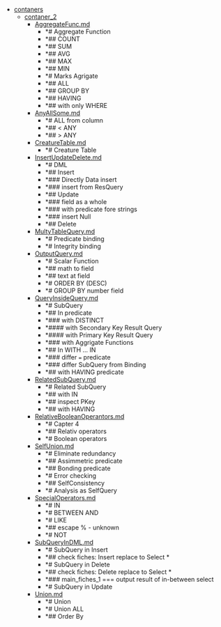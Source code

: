 - <a href = "E:\Node_projects\Node_Way\NBase\_Md\_Index\__Closer\_DB\_SQL\sql.ru_docs_sql\contaners\cat.contaners\dir.contaners.md">contaners</a>
    - <a href = "E:\Node_projects\Node_Way\NBase\_Md\_Index\__Closer\_DB\_SQL\sql.ru_docs_sql\contaners\contaner_2\cat.contaner_2\dir.contaner_2.md">contaner_2</a>
        - <a href = "E:\Node_projects\Node_Way\NBase\_Md\_Index\__Closer\_DB\_SQL\sql.ru_docs_sql\contaners\contaner_2\AggregateFunc.md">AggregateFunc.md</a>
            - *# Aggregate Function
            - *## COUNT 
            - *## SUM
            - *## AVG
            - *## MAX
            - *## MIN
            - *# Marks Agrigate
            - *## ALL 
            - *## GROUP BY
            - *## HAVING
            - *## with only WHERE
        - <a href = "E:\Node_projects\Node_Way\NBase\_Md\_Index\__Closer\_DB\_SQL\sql.ru_docs_sql\contaners\contaner_2\AnyAllSome.md">AnyAllSome.md</a>
            - *# ALL from column
            - *## < ANY 
            - *## > ANY
        - <a href = "E:\Node_projects\Node_Way\NBase\_Md\_Index\__Closer\_DB\_SQL\sql.ru_docs_sql\contaners\contaner_2\CreatureTable.md">CreatureTable.md</a>
            - *# Creature Table
        - <a href = "E:\Node_projects\Node_Way\NBase\_Md\_Index\__Closer\_DB\_SQL\sql.ru_docs_sql\contaners\contaner_2\InsertUpdateDelete.md">InsertUpdateDelete.md</a>
            - *# DML
            - *## Insert
            - *### Directly Data insert
            - *### insert from ResQuery
            - *## Update
            - *### field as a whole
            - *### with predicate fore strings
            - *### insert Null
            - *## Delete
        - <a href = "E:\Node_projects\Node_Way\NBase\_Md\_Index\__Closer\_DB\_SQL\sql.ru_docs_sql\contaners\contaner_2\MultyTableQuery.md">MultyTableQuery.md</a>
            - *# Predicate binding
            - *# Integrity binding
        - <a href = "E:\Node_projects\Node_Way\NBase\_Md\_Index\__Closer\_DB\_SQL\sql.ru_docs_sql\contaners\contaner_2\OutputQuery.md">OutputQuery.md</a>
            - *# Scalar Function
            - *## math to field
            - *## text at field
            - *# ORDER BY (DESC)
            - *# GROUP BY number field
        - <a href = "E:\Node_projects\Node_Way\NBase\_Md\_Index\__Closer\_DB\_SQL\sql.ru_docs_sql\contaners\contaner_2\QueryInsideQuery.md">QueryInsideQuery.md</a>
            - *# SubQuery
            - *## In predicate
            - *### with DISTINCT
            - *#### with Secondary Key Result Query
            - *#### with Primary Key Result Query
            - *### with Aggrigate Functions
            - *## In WITH ... IN 
            - *### differ `=` predicate
            - *### differ SubQuery from Binding
            - *## with HAVING predicate
        - <a href = "E:\Node_projects\Node_Way\NBase\_Md\_Index\__Closer\_DB\_SQL\sql.ru_docs_sql\contaners\contaner_2\RelatedSubQuery.md">RelatedSubQuery.md</a>
            - *# Related SubQuery 
            - *## with IN
            - *## inspect PKey
            - *## with HAVING
        - <a href = "E:\Node_projects\Node_Way\NBase\_Md\_Index\__Closer\_DB\_SQL\sql.ru_docs_sql\contaners\contaner_2\RelativeBooleanOperantors.md">RelativeBooleanOperantors.md</a>
            - *# Capter 4
            - *## Relativ operators
            - *# Boolean operators
        - <a href = "E:\Node_projects\Node_Way\NBase\_Md\_Index\__Closer\_DB\_SQL\sql.ru_docs_sql\contaners\contaner_2\SelfUnion.md">SelfUnion.md</a>
            - *# Eliminate redundancy
            - *## Assimmetric predicate
            - *## Bonding predicate
            - *# Error checking
            - *## SelfConsistency
            - *# Analysis as SelfQuery
        - <a href = "E:\Node_projects\Node_Way\NBase\_Md\_Index\__Closer\_DB\_SQL\sql.ru_docs_sql\contaners\contaner_2\SpecialOperators.md">SpecialOperators.md</a>
            - *# IN 
            - *# BETWEEN AND
            - *# LIKE
            - *##   escape % - unknown
            - *# NOT 
        - <a href = "E:\Node_projects\Node_Way\NBase\_Md\_Index\__Closer\_DB\_SQL\sql.ru_docs_sql\contaners\contaner_2\SubQueryInDML.md">SubQueryInDML.md</a>
            - *# SubQuery in Insert
            - *## check fiches: Insert replace to Select * 
            - *# SubQuery in Delete
            - *## check fiches: Delete replace to Select *
            - *### main_fiches_1 === output result of in-between select
            - *# SubQuery in Update
        - <a href = "E:\Node_projects\Node_Way\NBase\_Md\_Index\__Closer\_DB\_SQL\sql.ru_docs_sql\contaners\contaner_2\Union.md">Union.md</a>
            - *# Union
            - *# Union ALL
            - *## Order By 
    
